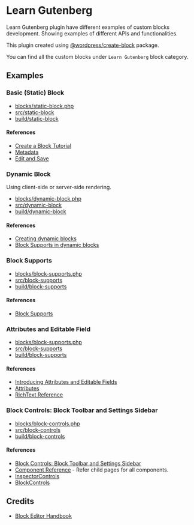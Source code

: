 # Learn Gutenberg

Learn Gutenberg plugin have different examples of custom blocks development. Showing examples of different APIs and functionalities.

This plugin created using [@wordpress/create-block](https://developer.wordpress.org/block-editor/reference-guides/packages/packages-create-block/) package.

You can find all the custom blocks under `Learn Gutenberg` block category.

## Examples

### Basic (Static) Block

- [blocks/static-block.php](blocks/static-block.php)
- [src/static-block](src/static-block)
- [build/static-block](build/static-block)

#### References

- [Create a Block Tutorial](https://developer.wordpress.org/block-editor/getting-started/create-block/)
- [Metadata](https://developer.wordpress.org/block-editor/reference-guides/block-api/block-metadata/)
- [Edit and Save](https://developer.wordpress.org/block-editor/reference-guides/block-api/block-edit-save/)

### Dynamic Block

Using client-side or server-side rendering.

- [blocks/dynamic-block.php](blocks/dynamic-block.php)
- [src/dynamic-block](src/dynamic-block)
- [build/dynamic-block](build/dynamic-block)

#### References

- [Creating dynamic blocks](https://developer.wordpress.org/block-editor/how-to-guides/block-tutorial/creating-dynamic-blocks/)
- [Block Supports in dynamic blocks](https://developer.wordpress.org/block-editor/how-to-guides/block-tutorial/block-supports-in-dynamic-blocks/)

### Block Supports

- [blocks/block-supports.php](blocks/block-supports.php)
- [src/block-supports](src/block-supports)
- [build/block-supports](build/block-supports)

#### References

- [Block Supports](https://developer.wordpress.org/block-editor/reference-guides/block-api/block-supports/)

### Attributes and Editable Field

- [blocks/block-supports.php](blocks/block-attributes.php)
- [src/block-supports](src/block-attributes)
- [build/block-supports](build/block-attributes)

#### References

- [Introducing Attributes and Editable Fields](https://developer.wordpress.org/block-editor/how-to-guides/block-tutorial/introducing-attributes-and-editable-fields/)
- [Attributes](https://developer.wordpress.org/block-editor/reference-guides/block-api/block-attributes/)
- [RichText Reference](https://developer.wordpress.org/block-editor/reference-guides/richtext/)

### Block Controls: Block Toolbar and Settings Sidebar

- [blocks/block-controls.php](blocks/block-controls.php)
- [src/block-controls](src/block-controls)
- [build/block-controls](build/block-controls)

#### References

- [Block Controls: Block Toolbar and Settings Sidebar](https://developer.wordpress.org/block-editor/how-to-guides/block-tutorial/block-controls-toolbar-and-sidebar/)
- [Component Reference](https://developer.wordpress.org/block-editor/reference-guides/components/) - Refer child pages for all components.
- [InspectorControls](https://developer.wordpress.org/block-editor/reference-guides/packages/packages-block-editor/#inspectorcontrols)
- [BlockControls](https://developer.wordpress.org/block-editor/reference-guides/packages/packages-block-editor/#blockcontrols)

## Credits

- [Block Editor Handbook](https://developer.wordpress.org/block-editor/)
